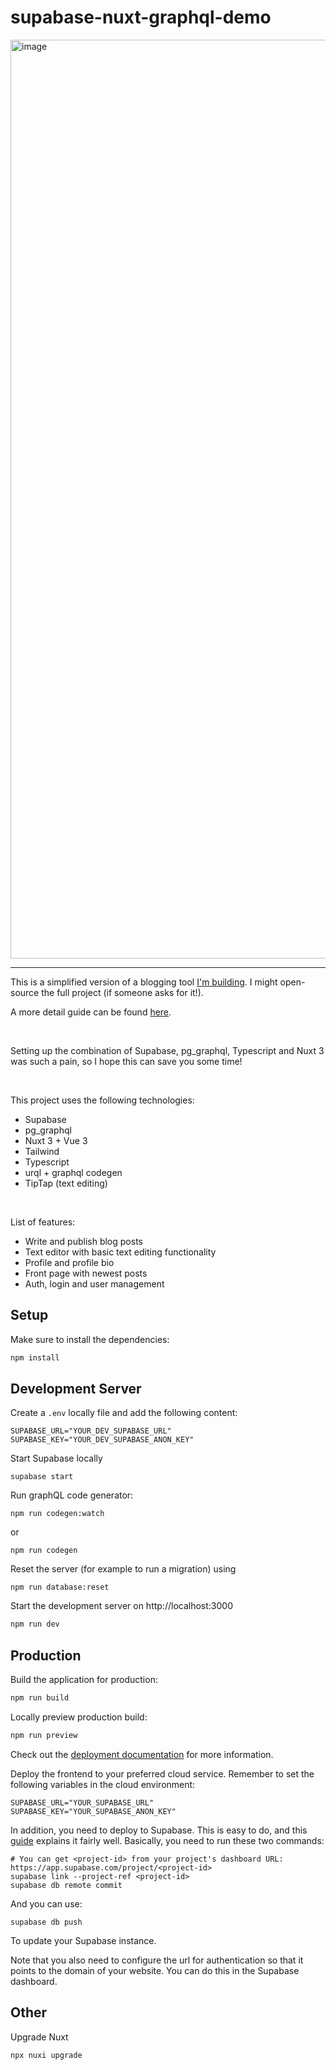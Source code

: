 
# supabase-nuxt-graphql-demo

<img width="1470" alt="image" src="https://github.com/holwech/supabase-nuxt-graphql-demo/assets/7474295/ed8e7e61-59b4-4215-873a-e08b88fc9331">
<hr />

This is a simplified version of a blogging tool [I'm building](https://typzet.com). I might open-source the full project (if someone asks for it!).

A more detail guide can be found [here](https://typzet.com/d5fe64fb-0969-4684-95cb-e7adc269d5cc/0e44a435-bdd9-40fd-86aa-2b1e191a404c).

<br />

Setting up the combination of Supabase, pg_graphql, Typescript and Nuxt 3 was such a pain, so I hope this can save you some time!

<br />

This project uses the following technologies:

- Supabase
- pg_graphql
- Nuxt 3 + Vue 3
- Tailwind
- Typescript
- urql + graphql codegen
- TipTap (text editing)

<br />

List of features:

- Write and publish blog posts
- Text editor with basic text editing functionality
- Profile and profile bio
- Front page with newest posts
- Auth, login and user management

## Setup
Make sure to install the dependencies:

```bash
npm install
```


## Development Server

Create a `.env` locally file and add the following content:

```
SUPABASE_URL="YOUR_DEV_SUPABASE_URL"
SUPABASE_KEY="YOUR_DEV_SUPABASE_ANON_KEY"
```

Start Supabase locally

```
supabase start
```

Run graphQL code generator:

```
npm run codegen:watch
```

or

```
npm run codegen
```

Reset the server (for example to run a migration) using

```
npm run database:reset
```


Start the development server on http://localhost:3000

```bash
npm run dev
```


## Production

Build the application for production:

```bash
npm run build
```

Locally preview production build:

```bash
npm run preview
```

Check out the [deployment documentation](https://nuxt.com/docs/getting-started/deployment) for more information.

Deploy the frontend to your preferred cloud service. Remember to set the following variables in the cloud environment:

```
SUPABASE_URL="YOUR_SUPABASE_URL"
SUPABASE_KEY="YOUR_SUPABASE_ANON_KEY"
```

In addition, you need to deploy to Supabase. This is easy to do, and this [guide](https://supabase.com/docs/guides/getting-started/local-development#deploy-your-project) explains it fairly well. Basically, you need to run these two commands:

```
# You can get <project-id> from your project's dashboard URL: https://app.supabase.com/project/<project-id>
supabase link --project-ref <project-id>
supabase db remote commit
```

And you can use:

```
supabase db push
```

To update your Supabase instance.

Note that you also need to configure the url for authentication so that it points to the domain of your website. You can do this in the Supabase dashboard.


## Other
Upgrade Nuxt

```
npx nuxi upgrade
```
